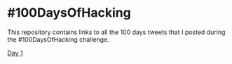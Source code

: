 # #100DaysOfHacking
This repository contains links to all the 100 days tweets that I posted during the #100DaysOfHacking challenge.

[Day 1](https://twitter.com/NjmUlSqb/status/1477293904756187143)
